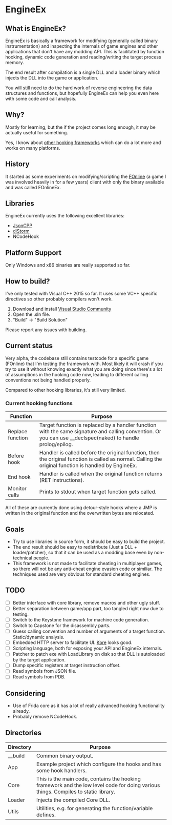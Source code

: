 # EngineEx

## What is EngineEx?
EngineEx is basically a framework for modifying (generally called binary instrumentation) and inspecting the internals of game engines and other applications that don't have any modding API.
This is facilitated by function hooking, dynamic code generation and reading/writing the target process memory.

The end result after compilation is a single DLL and a loader binary which injects the DLL into the game or application.

You will still need to do the hard work of reverse engineering the data structures and functions, but hopefully EngineEx can help you even here with some code and call analysis.

## Why?
Mostly for learning, but the if the project comes long enough, it may be actually useful for something.

Yes, I know about [other hooking frameworks](https://github.com/frida/frida/wiki/Comparison-of-function-hooking-libraries) which can do a lot more and works on many platforms.

## History
It started as some experiments on modifying/scripting the [FOnline](http://www.moddb.com/games/fonline-2238) (a game I was involved heavily in for a few years) client with only the binary available and was called FOnlineEx.

## Libraries
EngineEx currently uses the following excellent libraries:

- [JsonCPP](https://github.com/open-source-parsers/jsoncpp)
- [diStorm](https://github.com/gdabah/distorm)
- NCodeHook

## Platform Support
Only Windows and x86 binaries are really supported so far.

## How to build? ##
I've only tested with Visual C++ 2015 so far. It uses some VC++ specific directives so other probably compilers won't work.

 1. Download and install [Visual Studio Community](https://www.visualstudio.com/downloads/)
 2. Open the .sln file.
 3. "Build" -> "Build Solution"

Please report any issues with building.

## Current status
Very alpha, the codebase still contains testcode for a specific game (FOnline) that I'm testing the framework with.
Most likely it will crash if you try to use it without knowing exactly what you are doing since there's a lot of assumptions in the hooking code now, leading to different calling conventions not being handled properly.

Compared to other hooking libraries, it's still very limited.

### Current hooking functions
| Function | Purpose |
| ------------- | ------------- |
| Replace function | Target function is replaced by a handler function with the same signature and calling convention. Or you can use __declspec(naked) to handle prolog/epilog.|
| Before hook | Handler is called before the original function, then the original function is called as normal. Calling the original function is handled by EngineEx.
| End hook | Handler is called when the original function returns (RET instructions).
| Monitor calls | Prints to stdout when target function gets called.

All of these are currently done using detour-style hooks where a JMP is written in the original function and the overwritten bytes are relocated.

## Goals
- Try to use libraries in source form, it should be easy to build the project.
- The end result should be easy to redistribute (Just a DLL + loader/patcher), so that it can be used as a modding base even by non-technical people.
- This framework is not made to facilitate cheating in multiplayer games, so there will not be any anti-cheat engine evasion code or similiar. The techniques used are very obvious for standard cheating engines.

## TODO
- [ ] Better interface with core library, remove macros and other ugly stuff.
- [ ] Better separation between game/app part, too tangled right now due to testing.
- [ ] Switch to the Keystone framework for machine code generation.
- [ ] Switch to Capstone for the disassembly parts.
- [ ] Guess calling convention and number of arguments of a target function. Static/dynamic analysis.
- [ ] Embedded HTTP server to facilitate UI. [Kore](https://github.com/jorisvink/kore) looks good.
- [ ] Scripting language, both for exposing your API and EngineEx internals.
- [ ] Patcher to patch exe with LoadLibrary on disk so that DLL is autoloaded by the target application.
- [ ] Dump specific registers at target instruction offset.
- [ ] Read symbols from JSON file.
- [ ] Read symbols from PDB.

## Considering
- Use of Frida core as it has a lot of really advanced hooking functionality already.
- Probably remove NCodeHook.

## Directories
| Directory  | Purpose |
| ------------- | ------------- |
| __build  | Common binary output.  |
| App      | Example project which configure the hooks and has some hook handlers.  |
| Core      | This is the main code, contains the hooking framework and the low level code for doing various things. Compiles to static library. |
| Loader      | Injects the compiled Core DLL.  |
| Utils     | Utilities, e.g. for generating the function/variable defines. |
